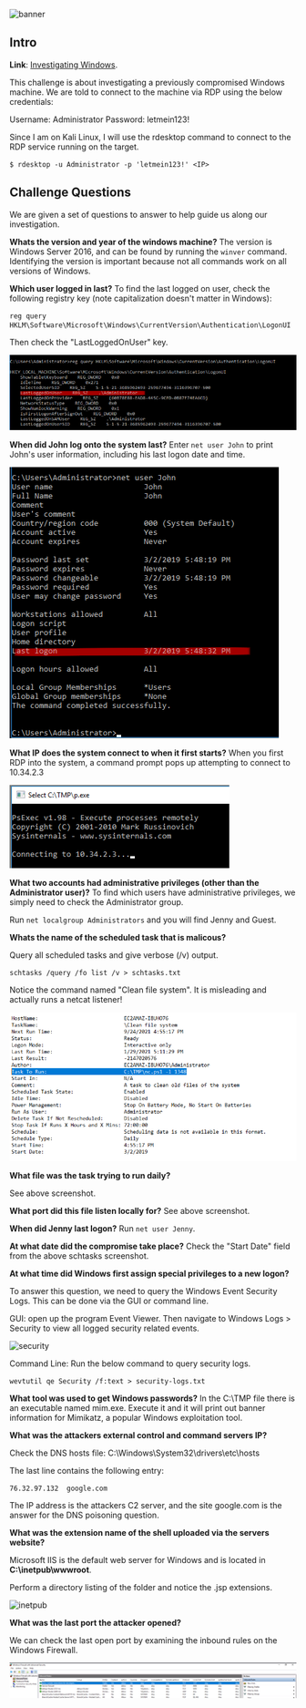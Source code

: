 
![banner](https://i.imgur.com/o37B2mV.png)


## Intro
**Link**: [Investigating Windows](https://tryhackme.com/room/investigatingwindows).

This challenge is about investigating a previously compromised Windows machine.
We are told to connect to the machine via RDP using the below credentials:

Username: Administrator
Password: letmein123!

Since I am on Kali Linux, I will use the rdesktop command to connect to the RDP
service running on the target.

```
$ rdesktop -u Administrator -p 'letmein123!' <IP>
```

## Challenge Questions

We are given a set of questions to answer to help guide us along our
investigation. 


**Whats the version and year of the windows machine?**
The version is Windows Server 2016, and can be found by running the `winver`
command. Identifying the version is important because not all commands
work on all versions of Windows.

**Which user logged in last?**
To find the last logged on user, check the
following registry key (note capitalization doesn't matter in Windows):

```
reg query HKLM\Software\Microsoft\Windows\CurrentVersion\Authentication\LogonUI
```

Then check the "LastLoggedOnUser" key.

![last-logged-user](./screenshots/last-logged-user.png)

**When did John log onto the system last?**
Enter `net user John` to print John's user information, including his last logon
date and time.

![john](./screenshots/john.png)

**What IP does the system connect to when it first starts?**
When you first RDP into the system, a command prompt pops up attempting to
connect to 10.34.2.3 

![connection](./screenshots/connection.png)

**What two accounts had administrative privileges (other than the Administrator
user)?**
To find which users have administrative privileges, we simply need to check the
Administrator group. 

Run `net localgroup Administrators` and you will find Jenny and Guest.

**Whats the name of the scheduled task that is malicous?**

Query all scheduled tasks and give verbose (/v) output.

```
schtasks /query /fo list /v > schtasks.txt
```

Notice the command named "Clean file system". It is misleading and actually runs
a netcat listener!

![schtasks](./screenshots/schtasks.png)

**What file was the task trying to run daily?**

See above screenshot. 

**What port did this file listen locally for?**
See above screenshot.

**When did Jenny last logon?**
Run `net user Jenny`.

**At what date did the compromise take place?**
Check the "Start Date" field from the above schtasks screenshot.

**At what time did Windows first assign special privileges to a new logon?**

To answer this question, we need to query the Windows Event Security Logs. This
can be done via the GUI or command line.

GUI: open up the program Event Viewer. Then navigate to Windows Logs >
Security to view all logged security related events.

![security](./screenshot/security-logs.png)


Command Line: Run the below command to query security logs.

```
wevtutil qe Security /f:text > security-logs.txt
```

**What tool was used to get Windows passwords?**
In the C:\TMP file there is an executable named mim.exe. Execute it and it will
print out banner information for Mimikatz, a popular Windows exploitation tool.

**What was the attackers external control and command servers IP?**

Check the DNS hosts file: C:\Windows\System32\drivers\etc\hosts

The last line contains the following entry:

```
76.32.97.132  google.com 
```

The IP address is the attackers C2 server, and the site google.com is the answer
for the DNS poisoning question.

**What was the extension name of the shell uploaded via the servers website?**

Microsoft IIS is the default web server for Windows and is located in
**C:\inetpub\wwwroot**. 

Perform a directory listing of the folder and notice the .jsp extensions.

![inetpub](./screenshot/inetpub.png)

**What was the last port the attacker opened?**

We can check the last open port by examining the inbound rules on the Windows Firewall.

![firewall](./screenshots/firewall.png)

